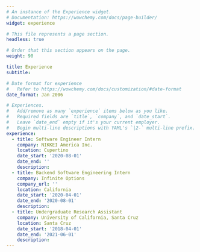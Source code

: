 ```yaml
---
# An instance of the Experience widget.
# Documentation: https://wowchemy.com/docs/page-builder/
widget: experience

# This file represents a page section.
headless: true

# Order that this section appears on the page.
weight: 90

title: Experience
subtitle:

# Date format for experience
#   Refer to https://wowchemy.com/docs/customization/#date-format
date_format: Jan 2006

# Experiences.
#   Add/remove as many `experience` items below as you like.
#   Required fields are `title`, `company`, and `date_start`.
#   Leave `date_end` empty if it's your current employer.
#   Begin multi-line descriptions with YAML's `|2-` multi-line prefix.
experience:
  - title: Software Engineer Intern
    company: NIKKEI America Inc.
    location: Cupertino
    date_start: '2020-08-01'
    date_end: ''
    description: 
  - title: Backend Software Engineering Intern
    company: Infinite Options
    company_url: ''
    location: California
    date_start: '2020-04-01'
    date_end: '2020-08-01'
    description:
  - title: Undergraduate Research Assistant
    company: University of California, Santa Cruz
    location: Santa Cruz
    date_start: '2018-04-01'
    date_end: '2021-06-01'
    description:
---
```

